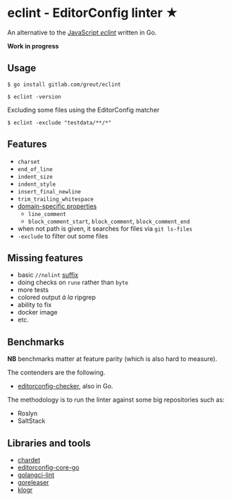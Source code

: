 # eclint - EditorConfig linter ★

An alternative to the [JavaScript _eclint_](https://github.com/jedmao/eclint) written in Go.

**Work in progress**

## Usage

```
$ go install gitlab.com/greut/eclint

$ eclint -version
```

Excluding some files using the EditorConfig matcher

```
$ eclint -exclude "testdata/**/*"
```

## Features

- `charset`
- `end_of_line`
- `indent_size`
- `indent_style`
- `insert_final_newline`
- `trim_trailing_whitespace`
- [domain-specific properties](https://github.com/editorconfig/editorconfig/wiki/EditorConfig-Properties#ideas-for-domain-specific-properties)
    - `line_comment`
    - `block_comment_start`, `block_comment`, `block_comment_end`
- when not path is given, it searches for files via `git ls-files`
- `-exclude` to filter out some files

## Missing features

- basic `//nolint` [suffix](https://github.com/golangci/golangci-lint#nolint)
- doing checks on `rune` rather than `byte`
- more tests
- colored output _à la_ ripgrep
- ability to fix
- docker image
- etc.

## Benchmarks

**NB** benchmarks matter at feature parity (which is also hard to measure).

The contenders are the following.

- [editorconfig-checker](https://github.com/editorconfig-checker/editorconfig-checker), also in Go.

The methodology is to run the linter against some big repositories such as:

- Roslyn
- SaltStack

## Libraries and tools

- [chardet](https://github.com/gogs/chardet)
- [editorconfig-core-go](https://github.com/editorconfig/editorconfig-core-go)
- [golangci-lint](https://github.com/golangci/golangci-lint)
- [goreleaser](https://goreleaser.com/)
- [klogr](https://github.com/kubernetes/klog/tree/master/klogr)
